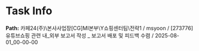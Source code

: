 # Task Info

**Path:** 카페24(주)\본사사업장\[CG]MI본부\Y쇼핑센터팀\전략1 / msyoon / [273776] 유튜브쇼핑 관련 내_외부 보고서 작성 _ 보고서 배포 및 피드백 수렴 / 2025-08-01_00-00-00

